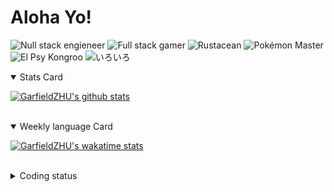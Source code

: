 # Aloha Yo!

![Null stack engieneer](https://img.shields.io/badge/-Null_stack_engineer-a890f0)
![Full stack gamer](https://img.shields.io/badge/-Full_stack_gamer-78c850)
![Rustacean](https://img.shields.io/badge/-Rustacean-f74c00)
![Pokémon Master](https://img.shields.io/badge/-Pokémon_Master-f8d030)
![El Psy Kongroo](https://img.shields.io/badge/-El_Psy_Kongroo-6890f0)
![いろいろ](https://img.shields.io/badge/-いろいろ-f85888)


<details open>
<summary>Stats Card</summary>
 
[![GarfieldZHU's github stats](https://github-readme-stats.vercel.app/api?username=GarfieldZHU&show_icons=true&theme=tokyonight)](https://github.com/anuraghazra/github-readme-stats)
 
</details>

<br/>

<details open>
<summary>Weekly language Card</summary>
 
[![GarfieldZHU's wakatime stats](https://github-readme-stats.vercel.app/api/wakatime?username=AlohaYo&theme=nightowl&layout=compact)](https://github.com/GarfieldZHU/GarfieldZHU)


<br/>

</details>

<details>

<summary>Coding status</summary>

<br/>

<!--START_SECTION:waka-->
**🐱 My Github Data** 

> 🏆 381 Contributions in the Year 2021
 > 
> 📦 485.7 kB Used in Github's Storage 
 > 
> 🚫 Not Opted to Hire
 > 
> 📜 61 Public Repositories 
 > 
> 🔑 33 Private Repositories  
 > 
**I'm a Night 🦉** 

```text
🌞 Morning    63 commits     ██░░░░░░░░░░░░░░░░░░░░░░░   10.18% 
🌆 Daytime    157 commits    ██████░░░░░░░░░░░░░░░░░░░   25.36% 
🌃 Evening    275 commits    ███████████░░░░░░░░░░░░░░   44.43% 
🌙 Night      124 commits    █████░░░░░░░░░░░░░░░░░░░░   20.03%

```


📊 **This Week I Spent My Time On** 

```text
💬 Programming Languages: 
TypeScript               4 hrs 52 mins       ██████████░░░░░░░░░░░░░░░   41.01% 
Other                    1 hr 53 mins        ████░░░░░░░░░░░░░░░░░░░░░   15.85% 
JSON                     1 hr 37 mins        ███░░░░░░░░░░░░░░░░░░░░░░   13.7% 
Ruby                     1 hr 23 mins        ███░░░░░░░░░░░░░░░░░░░░░░   11.72% 
Bash                     49 mins             █░░░░░░░░░░░░░░░░░░░░░░░░   6.88%

🔥 Editors: 
VS Code                  11 hrs 41 mins      ████████████████████████░   98.29% 
IntelliJ                 12 mins             ░░░░░░░░░░░░░░░░░░░░░░░░░   1.71%

💻 Operating System: 
Mac                      11 hrs 41 mins      ████████████████████████░   98.29% 
Windows                  12 mins             ░░░░░░░░░░░░░░░░░░░░░░░░░   1.71%

```


 Last Updated on 10/07/2021
<!--END_SECTION:waka-->

</details>
